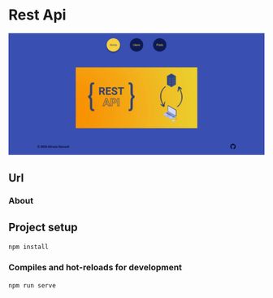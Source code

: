 # Rest Api

![Screen Project](src/assets/Images/Screen-Project.png)

## Url

### About

## Project setup
```
npm install
```

### Compiles and hot-reloads for development
```
npm run serve
```